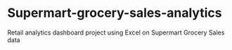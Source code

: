 # Supermart-grocery-sales-analytics
Retail analytics dashboard project using Excel on Supermart Grocery Sales data
